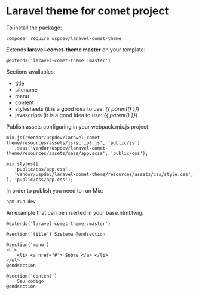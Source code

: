 
# Laravel theme for comet project

To install the package:

    composer require uspdev/laravel-comet-theme

Extends **laravel-comet-theme master** on your template:

    @extends('laravel-comet-theme::master')

Sections availables:

 - title
 - sitename
 - menu
 - content
 - stylesheets (it is a good idea to use: *{{ parent() }}*)
 - javascripts (it is a good idea to use: *{{ parent() }}*)

Publish assets configuring in your webpack.mix.js project:

    mix.js('vendor/uspdev/laravel-comet-theme/resources/assets/js/script.js', 'public/js')
       .sass('vendor/uspdev/laravel-comet-theme/resources/assets/sass/app.scss', 'public/css');

	mix.styles([
	   'public/css/app.css',
	   'vendor/uspdev/laravel-comet-theme/resources/assets/css/style.css',
	], 'public/css/app.css');

In order to publish you need to run Mix:

    npm run dev

An example that can be inserted in your base.html.twig:

    @extends('laravel-comet-theme::master')

    @section('title') Sistema @endsection

    @section('menu')
    <ul>
        <li> <a href="#"> Sobre </a> </li>
    </ul>
    @endsection

    @section('content')
        Seu código
    @endsection
